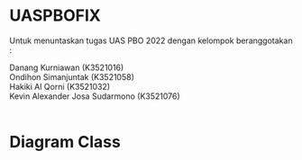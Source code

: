 # UASPBOFIX
Untuk menuntaskan tugas UAS PBO 2022 dengan kelompok beranggotakan :

Danang Kurniawan                  (K3521016)<br>
Ondihon Simanjuntak               (K3521058)<br>
Hakiki Al Qorni                   (K3521032)<br>
Kevin Alexander Josa Sudarmono    (K3521076)<br>
<br>
<h1>Diagram Class</h1>
<img scr="DiagramClassUASPBO.png">
